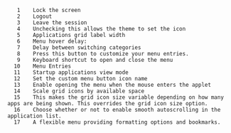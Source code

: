        1	Lock the screen
       2	Logout
       3	Leave the session
       4	Unchecking this allows the theme to set the icon
       5	Applications grid label width
       6	Menu hover delay:
       7	Delay between switching categories
       8	Press this button to customize your menu entries.
       9	Keyboard shortcut to open and close the menu
      10	Menu Entries
      11	Startup applications view mode
      12	Set the custom menu button icon name
      13	Enable opening the menu when the mouse enters the applet
      14	Scale grid icons by available space
      15	This makes the grid icon size variable depending on how many apps are being shown. This overrides the grid icon size option.
      16	Choose whether or not to enable smooth autoscrolling in the application list.
      17	A flexible menu providing formatting options and bookmarks.
